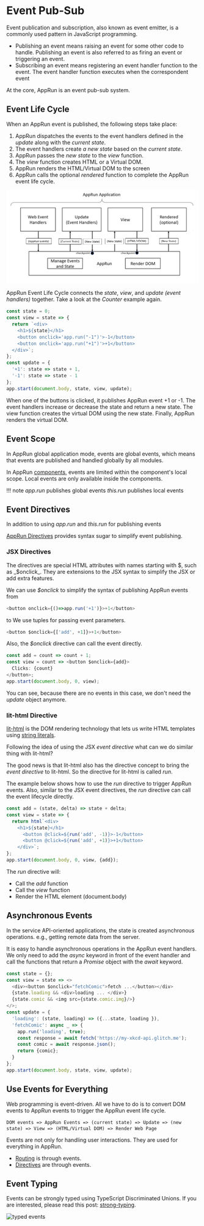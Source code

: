 # Event Pub-Sub

Event publication and subscription, also known as event emitter, is a commonly used pattern in JavaScript programming.

* Publishing an event means raising an event for some other code to handle. Publishing an event is also referred to as firing an event or
triggering an event.
* Subscribing an event means registering an event handler function to the event. The event handler function executes when the correspondent event

At the core, AppRun is an event pub-sub system.

## Event Life Cycle

When an AppRun event is published, the following steps take place:

1. AppRun dispatches the events to the event handlers defined in the _update_ along with the _current state_.
2. The event handlers create _a new state_ based on the _current state_.
3. AppRun passes the _new state_ to the _view_ function.
4. The _view_ function creates HTML or a Virtual DOM.
5. AppRun renders the HTML/Virtual DOM to the screen
6. AppRun calls the optional _rendered_ function to complete the AppRun event life cycle.

![AppRun event life cycle](imgs/Figure_1-1.png)


AppRun Event Life Cycle connects the _state_, _view_, and _update (event handlers)_ together. Take a look at the _Counter_ example again.

```js
const state = 0;
const view = state => {
  return `<div>
    <h1>${state}</h1>
    <button onclick='app.run("-1")'>-1</button>
    <button onclick='app.run("+1")'>+1</button>
  </div>`;
};
const update = {
  '+1': state => state + 1,
  '-1': state => state - 1
};
app.start(document.body, state, view, update);
```
<apprun-code></apprun-code>

When one of the buttons is clicked, it publishes AppRun event +1 or -1. The event handlers increase or decrease the state and return a new state. The view function creates the virtual DOM using the new state. Finally, AppRun renders the virtual DOM.

## Event Scope

In AppRun global application mode, events are global events, which means that events are published and handled globally by all modules.

In AppRun [components](component.md), events are limited within the component's local scope. Local events are only available inside the components.

!!! note
    _app.run_ publishes global events
    _this.run_ publishes local events

## Event Directives

In addition to using _app.run_ and _this.run_ for publishing events

[AppRun Directives](directive.md) provides syntax sugar to simplify event publishing.


### JSX Directives

The directives are special HTML attributes with names starting with $, such as _$onclick_. They are extensions to the JSX syntax to simplify the JSX or add extra features.

We can use _$onclick_ to simplify the syntax of publishing AppRun events from

```js
<button onclick={()=>app.run('+1')}>+1</button>
```

to
We use tuples for passing event parameters.

```js
<button $onclick={['add', +1]}>+1</button>
```

Also, the _$onclick_ directive can call the event directly.

```js
const add = count => count + 1;
const view = count => <button $onclick={add}>
  Clicks: {count}
</button>;
app.start(document.body, 0, view);

```
<apprun-code></apprun-code>

You can see, because there are no events in this case, we don't need the _update_ object anymore.

### lit-html Directive

[lit-html](https://lit-html.polymer-project.org) is the DOM rendering technology that lets us write HTML templates using [string literals](https://developer.mozilla.org/en-US/docs/Web/JavaScript/Reference/Template_literals).


Following the idea of using the JSX _event directive_ what can we do similar thing with lit-html?


The good news is that lit-html also has the directive concept to bring the _event directive_ to lit-html. So the directive for lit-html is called _run_.

The example below shows how to use the _run_ directive to trigger AppRun events. Also, similar to the JSX event directives, the _run_ directive can call the event lifecycle directly.

```js
const add = (state, delta) => state + delta;
const view = state => {
  return html`<div>
    <h1>${state}</h1>
      <button @click=${run('add', -1)}>-1</button>
      <button @click=${run('add', +1)}>+1</button>
    </div>`;
};
app.start(document.body, 0, view, {add});
```
<apprun-code></apprun-code>

The _run_ directive will:

* Call the _add_ function
* Call the _view_ function
* Render the HTML element (document.body)


## Asynchronous Events

In the service API-oriented applications, the state is created asynchronous operations. e.g., getting remote data from the server.

It is easy to handle asynchronous operations in the AppRun event handlers. We only need to add the _async_ keyword in front of the event handler and call the functions that return a _Promise_ object with the _await_ keyword.

```js
const state = {};
const view = state => <>
  <div><button $onclick="fetchComic">fetch ...</button></div>
  {state.loading && <div>loading ... </div>}
  {state.comic && <img src={state.comic.img}/>}
</>;
const update = {
  'loading': (state, loading) => ({...state, loading }),
  'fetchComic': async _ => {
    app.run('loading', true);
    const response = await fetch('https://my-xkcd-api.glitch.me');
    const comic = await response.json();
    return {comic};
  }
};
app.start(document.body, state, view, update);
```
<apprun-code style="height:300px"></apprun-code>

## Use Events for Everything

Web programming is event-driven. All we have to do is to convert DOM events to AppRun events to trigger the AppRun event life cycle.

```
DOM events => AppRun Events => (current state) => Update => (new state) => View => (HTML/Virtual DOM) => Render Web Page
```

Events are not only for handling user interactions. They are used for everything in AppRun.

* [Routing](routing.md) is through events.
* [Directives](directive.md) are through events.

## Event Typing

Events can be strongly typed using TypeScript Discriminated Unions. If you are interested, please read this post: [strong-typing](strong-typing.md).

![typed events](https://cdn-images-1.medium.com/max/1600/1*Z1y_-n7_Y1bzDUJuw0ORVw.png)